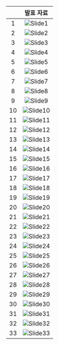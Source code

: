 |     |                                            발표 자료                                             |
| :-: | :-----------------------------------------------------------------------------------------: |
|  1  | ![Slide1](https://github.com/user-attachments/assets/e3248983-19ec-46b2-b3b9-c514b6bb414c)  |
|  2  | ![Slide2](https://github.com/user-attachments/assets/5d6e63d2-5dcf-4f4f-a836-b871b53e8928)  |
|  3  | ![Slide3](https://github.com/user-attachments/assets/9cc08efd-8d65-4ae1-b1b2-c55a799f0bd1)  |
|  4  | ![Slide4](https://github.com/user-attachments/assets/8d3b701f-2621-45e2-94c3-61debdf5ef06)  |
|  5  | ![Slide5](https://github.com/user-attachments/assets/7ec43c8d-0601-4272-8334-f9c9a46dc25c)  |
|  6  | ![Slide6](https://github.com/user-attachments/assets/f5090f5f-a2c6-488a-91eb-b8c10b8fda09)  |
|  7  | ![Slide7](https://github.com/user-attachments/assets/ce9b9515-77f5-4296-a7cc-dfbdcdcb9cbe)  |
|  8  | ![Slide8](https://github.com/user-attachments/assets/b81997f4-3add-46b0-bff0-04ee5dca8925)  |
|  9  | ![Slide9](https://github.com/user-attachments/assets/aaae0d1e-6cda-4aac-9eea-ece636fd70a4)  |
| 10  | ![Slide10](https://github.com/user-attachments/assets/82a37a0f-dfdd-465c-982d-8d4171cf82f4) |
| 11  | ![Slide11](https://github.com/user-attachments/assets/22eddb02-dbac-438a-84a2-31c18a2f13fc) |
| 12  | ![Slide12](https://github.com/user-attachments/assets/f0df9e32-4a81-4515-94c5-8626915d71a4) |
| 13  | ![Slide13](https://github.com/user-attachments/assets/a54631ed-1f33-43a7-8378-cec59c7f09d3) |
| 14  | ![Slide14](https://github.com/user-attachments/assets/ebfb6ce8-d4a8-427c-ac97-d22e76518848) |
| 15  | ![Slide15](https://github.com/user-attachments/assets/1161a99c-2865-4488-b8b4-c764fc35aec3) |
| 16  | ![Slide16](https://github.com/user-attachments/assets/befe1fec-32c4-4558-a655-4b8044d515bc) |
| 17  | ![Slide17](https://github.com/user-attachments/assets/fd112f66-783f-4e60-909a-a209bc1d4958) |
| 18  | ![Slide18](https://github.com/user-attachments/assets/333c7b04-0708-4e1c-bee1-9d2effd47266) |
| 19  | ![Slide19](https://github.com/user-attachments/assets/07b330ad-6e38-4910-b3d7-3645027c3c8b) |
| 20  | ![Slide20](https://github.com/user-attachments/assets/fc36d6d7-7d76-44c4-9a50-dea5c8dbbf2a) |
| 21  | ![Slide21](https://github.com/user-attachments/assets/46534e9a-40a0-4590-8773-3487e1ea0f47) |
| 22  | ![Slide22](https://github.com/user-attachments/assets/87f723db-16b2-4859-b9cf-b8b9041e6375) |
| 23  | ![Slide23](https://github.com/user-attachments/assets/1f28b129-27e0-43f5-8880-2b11fd27e053) |
| 24  | ![Slide24](https://github.com/user-attachments/assets/8a3da6e4-ba99-4365-96bb-8642cc2e2b41) |
| 25  | ![Slide25](https://github.com/user-attachments/assets/633acc37-9f11-4f15-be2b-13d7b6a49103) |
| 26  | ![Slide26](https://github.com/user-attachments/assets/83b3fb0d-4dec-4d01-b7a9-95c46f6e2037) |
| 27  | ![Slide27](https://github.com/user-attachments/assets/d4214017-b709-47d4-9e09-c5c0050430c6) |
| 28  | ![Slide28](https://github.com/user-attachments/assets/49b72211-e981-44dd-be26-225371d3bea4) |
| 29  | ![Slide29](https://github.com/user-attachments/assets/10de4c1e-c927-4e46-834b-935efe5b0ddc) |
| 30  | ![Slide30](https://github.com/user-attachments/assets/159441e5-a683-429f-b11f-3d55e68b0c61) |
| 31  | ![Slide31](https://github.com/user-attachments/assets/ecb47809-cb48-44a5-beee-2f1b6ad19028) |
| 32  | ![Slide32](https://github.com/user-attachments/assets/60be7272-b028-4bb1-a2e4-a47ec79e6513) |
| 33  | ![Slide33](https://github.com/user-attachments/assets/d2cb615c-225a-482b-8d6f-4e901386e8e1) |
